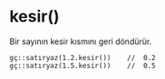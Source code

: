 # kesir\(\)

Bir sayının kesir kısmını geri döndürür.

```text
gç::satıryaz(1.2.kesir())    //  0.2
gç::satıryaz(1.5.kesir())    //  0.5
```

